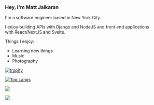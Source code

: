 ### Hey, I'm Matt Jaikaran

I'm a software engineer based in New York City. 

I enjoy building APIs with Django and NodeJS and front end applications with React/NextJS and Svelte.

Things I enjoy:
- Learning new things
- Music
- Photography

[![trophy](https://github-profile-trophy.vercel.app/?username=mattjaikaran&theme=oldie&margin-w=15&margin-h=15&rank=SECRET,S,SSS,SS,AAA,AA,A,B&row=2)](https://github.com/ryo-ma/github-profile-trophy) 

[![Top Langs](https://github-readme-stats.vercel.app/api/top-langs/?username=mattjaikaran&layout=compact&theme=noctis_minimus)](https://github.com/anuraghazra/github-readme-stats)

![](https://github-profile-summary-cards.vercel.app/api/cards/repos-per-language?username=mattjaikaran&theme=dracula)

![](http://github-profile-summary-cards.vercel.app/api/cards/profile-details?username=mattjaikaran&theme=default)
